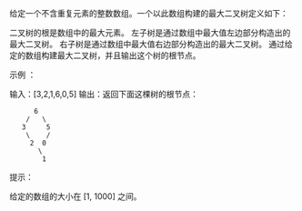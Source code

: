 给定一个不含重复元素的整数数组。一个以此数组构建的最大二叉树定义如下：

二叉树的根是数组中的最大元素。
左子树是通过数组中最大值左边部分构造出的最大二叉树。
右子树是通过数组中最大值右边部分构造出的最大二叉树。
通过给定的数组构建最大二叉树，并且输出这个树的根节点。

 

示例 ：

输入：[3,2,1,6,0,5]
输出：返回下面这棵树的根节点：

          6
        /   \
       3     5
        \    / 
         2  0   
           \
            1
  


提示：

给定的数组的大小在 [1, 1000] 之间。

